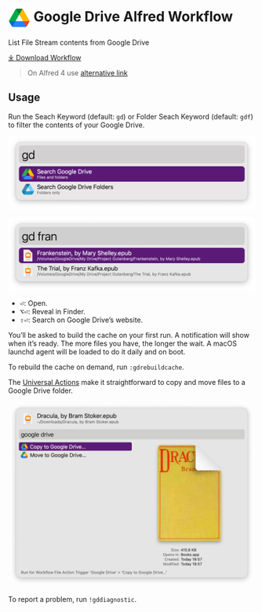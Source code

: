 # <img src='Workflow/icon.png' width='45' align='center' alt='icon'> Google Drive Alfred Workflow

List File Stream contents from Google Drive

<a href='https://github.com/alfredapp/google-drive-workflow/releases/latest/download/Google.Drive.alfredworkflow'>⤓ Download Workflow</a>

> On Alfred 4 use <a href='https://github.com/alfredapp/google-drive-workflow/releases/download/2022.12/Google.Drive.alfredworkflow'>alternative link</a>

## Usage

Run the Seach Keyword (default: `gd`) or Folder Seach Keyword (default: `gdf`) to filter the contents of your Google Drive.

![Alfred search for gd](Workflow/images/about/gd.png)

![Alfred search for gd fran](Workflow/images/about/gdfran.png)

* <kbd>⏎</kbd>: Open.
* <kbd>⌥</kbd><kbd>⏎</kbd>: Reveal in Finder.
* <kbd>⇧</kbd><kbd>⏎</kbd>: Search on Google Drive’s website.

You’ll be asked to build the cache on your first run. A notification will show when it’s ready. The more files you have, the longer the wait. A macOS launchd agent will be loaded to do it daily and on boot.

To rebuild the cache on demand, run `:gdrebuildcache`.

The [Universal Actions](https://www.alfredapp.com/help/features/universal-actions/) make it straightforward to copy and move files to a Google Drive folder.

![File Actions for Google Drive copy and mode](Workflow/images/about/fileaction.png)

To report a problem, run `!gddiagnostic`.
